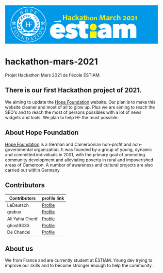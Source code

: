 ![Banner](images/banner.jpg)

# hackathon-mars-2021
Projet Hackathon Mars 2021 de l'école ÉSTIAM. 

## There is our first Hackathon project of 2021.

We aiming to update the [Hope Foundation](https://www.hope-found.org/) website.
Our plan is to make this website cleaner and most of all to glow up.
Plus we are aiming to reach the SEO's and to reach the most of persons possibles with a lot of news widgets and tools.
We plan to help HF the most possible.

## About Hope Foundation

[Hope Foundation](https://www.hope-found.org/) is a German and Cameroonian non-profit and non-governmental organization. It was founded by a group of young, dynamic and committed individuals in 2001, with the primary goal of promoting community development and alleviating poverty in rural and impoverished areas of Cameroon. A number of awareness and cultural projects are also carried out within Germany.


## Contributors

| Contributors | profile link |
| ------ | ------ |
| LeDeutsch | [Profile](https://github.com/LeDeutsch)  |
| grabux | [Profile](https://github.com/grabux)  |
| Ali Yahia Cherif | [Profile](https://github.com/21-Eyeshield)  |
| ghost9333 | [Profile](https://github.com/ghost9333)  |
| De Chancel | [Profile](https://github.com/De-Chancel)  | 


## About us

We from France and are currently student at ÉSTIAM.
Young dev trying to improve our skills and to become stronger enough to help the community.

